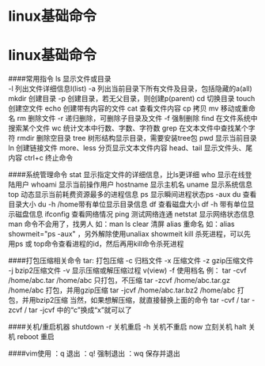 # linux基础命令

# linux基础命令

####常用指令
    ls            显示文件或目录   
		-l        列出文件详细信息l(list)
		-a        列出当前目录下所有文件及目录，包括隐藏的a(all)
	mkdir         创建目录
		-p        创建目录，若无父目录，则创建p(parent)
	cd            切换目录
	touch         创建空文件
	echo          创建带有内容的文件
	cat           查看文件内容
	cp            拷贝
	mv            移动或重命名
	rm            删除文件
		-r        递归删除，可删除子目录及文件
		-f        强制删除
    find          在文件系统中搜索某个文件
    wc            统计文本中行数、字数、字符数
    grep          在文本文件中查找某个字符
    rmdir         删除空目录
    tree          树形结构显示目录，需要安装tree包
    pwd           显示当前目录
    ln            创建链接文件
    more、less    分页显示文本文件内容
    head、tail    显示文件头、尾内容
    ctrl+c        终止命令

####系统管理命令
    stat          显示指定文件的详细信息，比ls更详细
    who           显示在线登陆用户
    whoami        显示当前操作用户
    hostname      显示主机名
    uname         显示系统信息
    top           动态显示当前耗费资源最多的进程信息
    ps            显示瞬间进程状态ps -aux
    du            查看目录大小 du -h /home带有单位显示目录信息
    df            查看磁盘大小 df -h 带有单位显示磁盘信息
    ifconfig      查看网络情况
    ping          测试网络连通
    netstat       显示网络状态信息
    man           命令不会用了，找男人  如：man ls
    clear         清屏
    alias         重命名 如：alias showmeit="ps -aux" ，另外解除使用unaliax showmeit
    kill          杀死进程，可以先用ps 或 top命令查看进程的id，然后再用kill命令杀死进程

####打包压缩相关命令
    tar:          打包压缩
	    -c        归档文件
	    -x        压缩文件
	    -z        gzip压缩文件
	    -j        bzip2压缩文件
	    -v        显示压缩或解压缩过程 v(view)
	    -f        使用档名
	例：
	tar -cvf /home/abc.tar /home/abc            只打包，不压缩
	tar -zcvf /home/abc.tar.gz /home/abc        打包，并用gzip压缩
	tar -jcvf /home/abc.tar.bz2 /home/abc       打包，并用bzip2压缩
	当然，如果想解压缩，就直接替换上面的命令  tar -cvf  / tar -zcvf  / tar -jcvf 中的“c”换成“x”就可以了

####关机/重启机器
    shutdown
	    -r        关机重启
	    -h        关机不重启
	    now       立刻关机
	halt          关机
	reboot        重启

####vim使用
    ：q           退出
    ：q!          强制退出
    ：wq          保存并退出